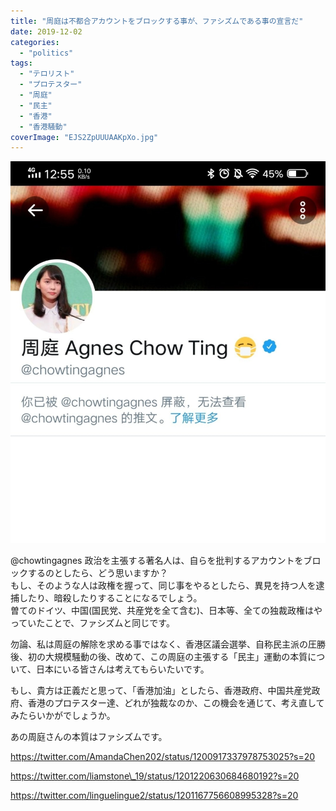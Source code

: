 ```yaml
---
title: "周庭は不都合アカウントをブロックする事が、ファシズムである事の宣言だ"
date: 2019-12-02
categories: 
  - "politics"
tags: 
  - "テロリスト"
  - "プロテスター"
  - "周庭"
  - "民主"
  - "香港"
  - "香港騒動"
coverImage: "EJS2ZpUUUAAKpXo.jpg"
---
```


![](images/EJS2ZpUUUAAKpXo-845x1024.jpg)

@chowtingagnes 政治を主張する著名人は、自らを批判するアカウントをブロックするのとしたら、どう思いますか？  
もし、そのような人は政権を握って、同じ事をやるとしたら、異見を持つ人を逮捕したり、暗殺したりすることになるでしょう。  
曽てのドイツ、中国(国民党、共産党を全て含む)、日本等、全ての独裁政権はやっていたことで、ファシズムと同じです。

勿論、私は周庭の解除を求める事ではなく、香港区議会選挙、自称民主派の圧勝後、初の大規模騒動の後、改めて、この周庭の主張する「民主」運動の本質について、日本にいる皆さんは考えてもらいたいです。

もし、貴方は正義だと思って、「香港加油」としたら、香港政府、中国共産党政府、香港のプロテスター達、どれが独裁なのか、この機会を通じて、考え直してみたらいかがでしょうか。  
  
あの周庭さんの本質はファシズムです。

https://twitter.com/AmandaChen202/status/1200917337978753025?s=20

https://twitter.com/liamstone\_19/status/1201220630684680192?s=20

https://twitter.com/linguelingue2/status/1201167756608995328?s=20
